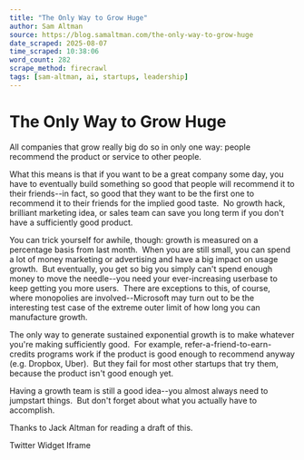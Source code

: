 ```yaml
---
title: "The Only Way to Grow Huge"
author: Sam Altman
source: https://blog.samaltman.com/the-only-way-to-grow-huge
date_scraped: 2025-08-07
time_scraped: 10:38:06
word_count: 282
scrape_method: firecrawl
tags: [sam-altman, ai, startups, leadership]
---
```


# The Only Way to Grow Huge

All companies that grow really big do so in only one way: people recommend the product or service to other people.

What this means is that if you want to be a great company some day, you have to eventually build something so good that people will recommend it to their friends--in fact, so good that they want to be the first one to recommend it to their friends for the implied good taste.  No growth hack, brilliant marketing idea, or sales team can save you long term if you don't have a sufficiently good product.

You can trick yourself for awhile, though: growth is measured on a percentage basis from last month.  When you are still small, you can spend a lot of money marketing or advertising and have a big impact on usage growth.  But eventually, you get so big you simply can't spend enough money to move the needle--you need your ever-increasing userbase to keep getting you more users.  There are exceptions to this, of course, where monopolies are involved--Microsoft may turn out to be the interesting test case of the extreme outer limit of how long you can manufacture growth.

The only way to generate sustained exponential growth is to make whatever you're making sufficiently good.  For example, refer-a-friend-to-earn-credits programs work if the product is good enough to recommend anyway (e.g. Dropbox, Uber).  But they fail for most other startups that try them, because the product isn't good enough yet.

Having a growth team is still a good idea--you almost always need to jumpstart things.  But don't forget about what you actually have to accomplish.

Thanks to Jack Altman for reading a draft of this.

Twitter Widget Iframe
